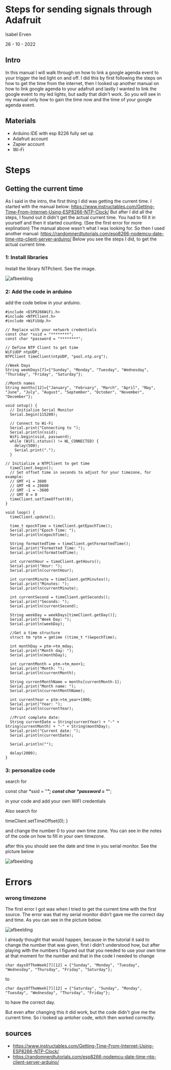 # Steps for sending signals through Adafruit
Isabel Erven 

26 - 10 - 2022

## Intro
In this manual I will walk through on how to link a google agenda event to your trigger the led light on and off. I did this by first following the steps on how to get the time from the internet, then I looked up another manual on how to link google agenda to your adafruit and lastly I wanted to link the google event to my led lights, but sadly that didn't work. So you will see in my manual only how to gain the time now and the time of your google agenda event.

## Materials
- Arduino IDE with esp 8226 fully set up
- Adafruit account 
- Zapier account
- Wi-Fi

# Steps

## Getting the current time
As I said in the intro, the first thing I did was getting the current time. I started with the manual below:
https://www.instructables.com/Getting-Time-From-Internet-Using-ESP8266-NTP-Clock/
But after I did all the steps, I found out it didn't get the actual current time. You had to fill it in yourself and then it started counting. (See the first error for more explination) 
The manual above wasn't what I was looking for. So then I used another manual:
https://randomnerdtutorials.com/esp8266-nodemcu-date-time-ntp-client-server-arduino/
Below you see the steps I did, to get the actual current time.

### 1: Install libraries

Install the library NTPclient. See the image.

![afbeelding](https://user-images.githubusercontent.com/95106559/198037407-4b290359-27aa-40fa-93ac-e3ca16e44082.png)

### 2: Add the code in arduino

add the code below in your arduino.

``` arduino
#include <ESP8266WiFi.h>
#include <NTPClient.h>
#include <WiFiUdp.h>

// Replace with your network credentials
const char *ssid = "********";
const char *password = "********";

// Define NTP Client to get time
WiFiUDP ntpUDP;
NTPClient timeClient(ntpUDP, "pool.ntp.org");

//Week Days
String weekDays[7]={"Sunday", "Monday", "Tuesday", "Wednesday", "Thursday", "Friday", "Saturday"};

//Month names
String months[12]={"January", "February", "March", "April", "May", "June", "July", "August", "September", "October", "November", "December"};

void setup() {
  // Initialize Serial Monitor
  Serial.begin(115200);
  
  // Connect to Wi-Fi
  Serial.print("Connecting to ");
  Serial.println(ssid);
  WiFi.begin(ssid, password);
  while (WiFi.status() != WL_CONNECTED) {
    delay(500);
    Serial.print(".");
  }

// Initialize a NTPClient to get time
  timeClient.begin();
  // Set offset time in seconds to adjust for your timezone, for example:
  // GMT +1 = 3600
  // GMT +8 = 28800
  // GMT -1 = -3600
  // GMT 0 = 0
  timeClient.setTimeOffset(0);
}

void loop() {
  timeClient.update();

  time_t epochTime = timeClient.getEpochTime();
  Serial.print("Epoch Time: ");
  Serial.println(epochTime);
  
  String formattedTime = timeClient.getFormattedTime();
  Serial.print("Formatted Time: ");
  Serial.println(formattedTime);  

  int currentHour = timeClient.getHours();
  Serial.print("Hour: ");
  Serial.println(currentHour);  

  int currentMinute = timeClient.getMinutes();
  Serial.print("Minutes: ");
  Serial.println(currentMinute); 
   
  int currentSecond = timeClient.getSeconds();
  Serial.print("Seconds: ");
  Serial.println(currentSecond);  

  String weekDay = weekDays[timeClient.getDay()];
  Serial.print("Week Day: ");
  Serial.println(weekDay);    

  //Get a time structure
  struct tm *ptm = gmtime ((time_t *)&epochTime); 

  int monthDay = ptm->tm_mday;
  Serial.print("Month day: ");
  Serial.println(monthDay);

  int currentMonth = ptm->tm_mon+1;
  Serial.print("Month: ");
  Serial.println(currentMonth);

  String currentMonthName = months[currentMonth-1];
  Serial.print("Month name: ");
  Serial.println(currentMonthName);

  int currentYear = ptm->tm_year+1900;
  Serial.print("Year: ");
  Serial.println(currentYear);

  //Print complete date:
  String currentDate = String(currentYear) + "-" + String(currentMonth) + "-" + String(monthDay);
  Serial.print("Current date: ");
  Serial.println(currentDate);

  Serial.println("");

  delay(2000);
}

```

### 3: personalize code
search for 

const char *ssid = "***********";
const char *password = "***********";

in your code and add your own WIFI credentials

Also search for

  timeClient.setTimeOffset(0);
}

and change the number 0 to your own time zone. You can see in the notes of the code on how to fill in your own timezone.

after this you should see the date and time in you serial monitor. See the picture below


![afbeelding](https://user-images.githubusercontent.com/95106559/198058025-546967a8-b7e4-4ad1-8ad5-aa06a97e06dd.png)


# Errors

### wrong timezone

The first error I got was when I tried to get the current time with the first source. The error was that my serial monitor didn't gave me the correct day and time. As you can see in the picture below.


![afbeelding](https://user-images.githubusercontent.com/95106559/198044269-c3735647-5d0e-491b-8a65-abf2cfdd0659.png)

I already thought that would happen, because in the tutorial it said to change the number that was given, first i didn't understood how, but after playing with the numbers I figured out that you needed to use your own time at that moment for the number and that in the code I needed to change 

```
char daysOfTheWeek[7][12] = {"Sunday", "Monday", "Tuesday", "Wednesday", "Thursday", "Friday", "Saturday"};
```

to 

```
char daysOfTheWeek[7][12] = {"Saturday", "Sunday", "Monday", "Tuesday", "Wednesday", "Thursday", "Friday"};
```

to have the correct day.

But even after changing this it did work, but the code didn't give me the current time. So i looked up antoher code, witch then worked correctly.



## sources
- https://www.instructables.com/Getting-Time-From-Internet-Using-ESP8266-NTP-Clock/
- https://randomnerdtutorials.com/esp8266-nodemcu-date-time-ntp-client-server-arduino/
